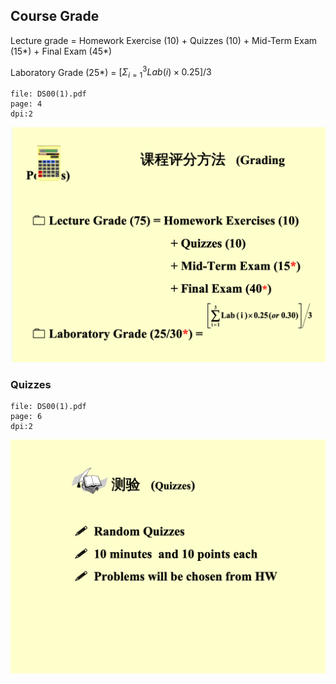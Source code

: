 ## Course Grade

Lecture grade = Homework Exercise (10) + Quizzes (10) + Mid-Term Exam (15\*) + Final Exam (45\*)

Laboratory Grade (25*) =  $[\Sigma_{i=1}^3Lab(i)\times0.25] / 3$ 

```slide-note
file: DS00(1).pdf
page: 4
dpi:2
```

![](../../assets/FDS/overviewfdsrgrading.png)

### Quizzes

```slide-note
file: DS00(1).pdf
page: 6
dpi:2
```

![](../../assets/FDS/overviewfdsquiz.png)